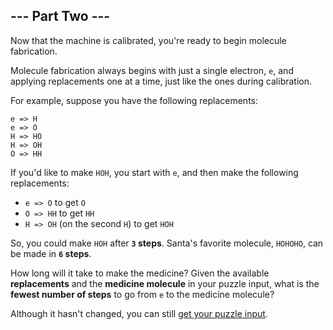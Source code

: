 ## --- Part Two ---

Now that the machine is calibrated, you're ready to begin molecule fabrication.

Molecule fabrication always begins with just a single electron, `e`, and
applying replacements one at a time, just like the ones during calibration.

For example, suppose you have the following replacements:

    e => H
    e => O
    H => HO
    H => OH
    O => HH

If you'd like to make `HOH`, you start with `e`, and then make the following
replacements:

* `e => O` to get `O`
* `O => HH` to get `HH`
* `H => OH` (on the second `H`) to get `HOH`

So, you could make `HOH` after **`3` steps**. Santa's favorite molecule,
`HOHOHO`, can be made in **`6` steps**.

How long will it take to make the medicine? Given the available
**replacements** and the **medicine molecule** in your puzzle input, what is
the **fewest number of steps** to go from `e` to the medicine molecule?

Although it hasn't changed, you can still
[get your puzzle input](../part1/input.txt).
